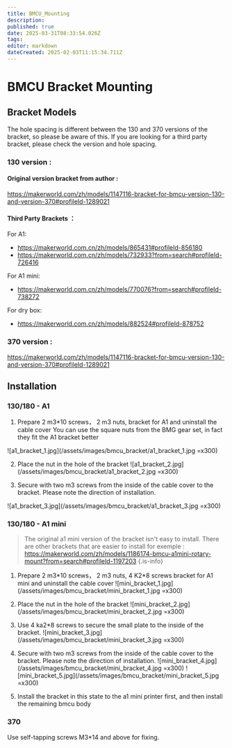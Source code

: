 ```yaml
---
title: BMCU_Mounting
description: 
published: true
date: 2025-03-31T08:33:54.026Z
tags: 
editor: markdown
dateCreated: 2025-02-03T11:15:34.711Z
---
```


# BMCU Bracket Mounting

## Bracket Models

The hole spacing is different between the 130 and 370 versions of the bracket, so please be aware of this. If you are looking for a third party bracket, please check the version and hole spacing.

### 130 version : 

#### Original version bracket from author : 

https://makerworld.com/zh/models/1147116-bracket-for-bmcu-version-130-and-version-370#profileId-1289021

#### Third Party Brackets ： 
For A1:
- https://makerworld.com.cn/zh/models/865431#profileId-856180
- https://makerworld.com.cn/zh/models/732933?from=search#profileId-726416

For A1 mini:
- https://makerworld.com.cn/zh/models/770076?from=search#profileId-738272

For dry box:
- https://makerworld.com.cn/zh/models/882524#profileId-878752


### 370 version : 
https://makerworld.com/zh/models/1147116-bracket-for-bmcu-version-130-and-version-370#profileId-1289021

## Installation

### 130/180 - A1

1. Prepare 2 m3\*10 screws， 2 m3 nuts, bracket for A1 and uninstall the cable cover
You can use the square nuts from the BMG gear set, in fact they fit the A1 bracket better

![a1_bracket_1.jpg](/assets/images/bmcu_bracket/a1_bracket_1.jpg =x300)

2. Place the nut in the hole of the bracket
![a1_bracket_2.jpg](/assets/images/bmcu_bracket/a1_bracket_2.jpg =x300)

3. Secure with two m3 screws from the inside of the cable cover to the bracket. Please note the direction of installation.

![a1_bracket_3.jpg](/assets/images/bmcu_bracket/a1_bracket_3.jpg =x300)


### 130/180 - A1 mini

> The original a1 mini version of the bracket isn't easy to install. There are other brackets that are easier to install for exemple : 
> https://makerworld.com/zh/models/1186174-bmcu-a1mini-rotary-mount?from=search#profileId-1197203
{.is-info}

1. Prepare 2 m3\*10 screws， 2 m3 nuts, 4 K2\*8 screws bracket for A1 mini and uninstall the cable cover
![mini_bracket_1.jpg](/assets/images/bmcu_bracket/mini_bracket_1.jpg =x300)

2. Place the nut in the hole of the bracket
![mini_bracket_2.jpg](/assets/images/bmcu_bracket/mini_bracket_2.jpg =x300)

3. Use 4 ka2*8 screws to secure the small plate to the inside of the bracket.
![mini_bracket_3.jpg](/assets/images/bmcu_bracket/mini_bracket_3.jpg =x300)

4. Secure with two m3 screws from the inside of the cable cover to the bracket. Please note the direction of installation.
![mini_bracket_4.jpg](/assets/images/bmcu_bracket/mini_bracket_4.jpg =x300)
![mini_bracket_5.jpg](/assets/images/bmcu_bracket/mini_bracket_5.jpg =x300)

5. Install the bracket in this state to the a1 mini printer first, and then install the remaining bmcu body

### 370
Use self-tapping screws M3*14 and above for fixing.